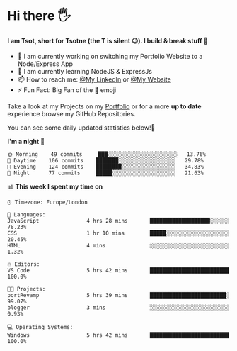 # Hi there :raised_hand_with_fingers_splayed:
#### I am Tsot, short for Tsotne (the T is silent :wink:). I build & break stuff :space_invader:
- :telescope: I am currently working on switching my Portfolio Website to a Node/Express App
- :seedling: I am currently learning NodeJS & ExpressJs
- :mailbox: How to reach me: [@My LinkedIn](https://www.linkedin.com/in/tsotne-gvadzabia/) or [@My Website](https://tsotnegvadzabia.me/contact)
- :zap: Fun Fact: Big Fan of the :space_invader: emoji

Take a look at my Projects on my [Portfolio](https://tsotnegvadzabia.me/) or for a more **up to date** experience browse my GitHub Repositories.

You can see some daily updated statistics below!:space_invader:
<!--START_SECTION:waka-->
**I'm a night 🦉** 

```text
🌞 Morning    49 commits     ███░░░░░░░░░░░░░░░░░░░░░░   13.76% 
🌆 Daytime    106 commits    ███████░░░░░░░░░░░░░░░░░░   29.78% 
🌃 Evening    124 commits    ████████░░░░░░░░░░░░░░░░░   34.83% 
🌙 Night      77 commits     █████░░░░░░░░░░░░░░░░░░░░   21.63%

```


📊 **This week I spent my time on** 

```text
⌚︎ Timezone: Europe/London

💬 Languages: 
JavaScript               4 hrs 28 mins       ███████████████████░░░░░░   78.23% 
CSS                      1 hr 10 mins        █████░░░░░░░░░░░░░░░░░░░░   20.45% 
HTML                     4 mins              ░░░░░░░░░░░░░░░░░░░░░░░░░   1.32%

🔥 Editors: 
VS Code                  5 hrs 42 mins       █████████████████████████   100.0%

🐱‍💻 Projects: 
portRevamp               5 hrs 39 mins       ████████████████████████░   99.07% 
blogger                  3 mins              ░░░░░░░░░░░░░░░░░░░░░░░░░   0.93%

💻 Operating Systems: 
Windows                  5 hrs 42 mins       █████████████████████████   100.0%

```


<!--END_SECTION:waka-->
